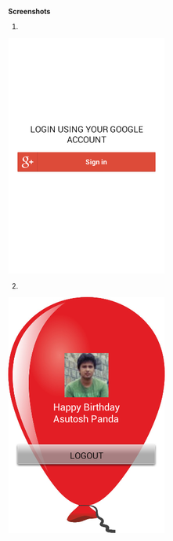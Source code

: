 <b>Screenshots</b>

1. <br>
![Screenshot 1](https://github.com/Asutosh11/HappyBirthday/blob/master/Screenshots/1.png "")

2. <br>
![Screenshot 2](https://github.com/Asutosh11/HappyBirthday/blob/master/Screenshots/2.png "")
